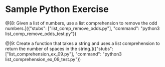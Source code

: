 # Sample Python Exercise

@[8: Given a list of numbers, use a list comprehension to remove the odd numbers.]({"stubs": ["list_comp_remove_odds.py"], "command": "python3 list_comp_remove_odds_test.py"})

@[9: Create a function that takes a string and uses a list comprehension to return the number of spaces in the string.]({"stubs": ["list_comprehension_ex_09.py"], "command": "python3 list_comprehension_ex_09_test.py"})
